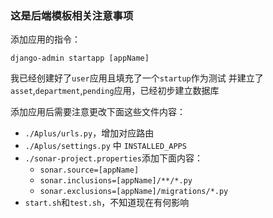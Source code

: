 ### 这是后端模板相关注意事项

添加应用的指令：

```
django-admin startapp [appName]
```

我已经创建好了`user`应用且填充了一个`startup`作为测试
并建立了`asset`,`department`,`pending`应用，已经初步建立数据库

添加应用后需要注意更改下面这些文件内容：

- `./Aplus/urls.py`，增加对应路由
- `./Aplus/settings.py` 中 `INSTALLED_APPS`
- `./sonar-project.properties`添加下面内容：
  - `sonar.source=[appName]`
  - `sonar.inclusions=[appName]/**/*.py`
  - `sonar.exclusions=[appName]/migrations/*.py`
- `start.sh`和`test.sh`，不知道现在有何影响
